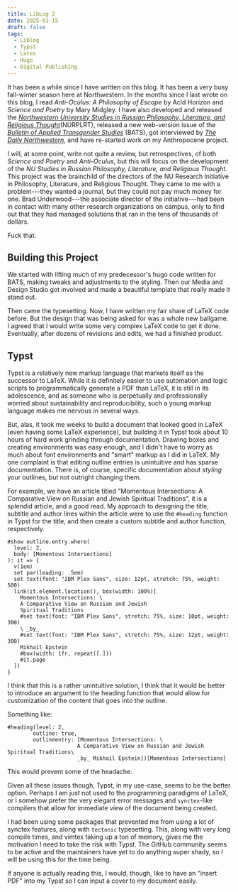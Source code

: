 ```yaml
---
title: LibLog 2
date: 2025-01-15
draft: false
tags:
  - Liblog
  - Typst
  - Latex
  - Hugo
  - Digital Publishing
---
```


It has been a while since I have written on this blog. It has been a very busy fall-winter season here at Northwestern. In the months since I last wrote on this blog, I read *Anti-Oculus: A Philosophy of Escape* by Acid Horizon and *Science and Poetry* by Mary Midgley. I have also developed and released the [*Northwestern University Studies in Russian Philosophy, Literature, and Religious Thought*](https://www.rplrt.org/)(NURPLRT), released a new web-version issue of the [*Bulletin of Applied Transgender Studies*](https://bulletin.appliedtransstudies.org/) (BATS), got interviewed by [*The Daily Northwestern*](https://dailynorthwestern.com/2025/01/13/campus/nu-launches-russian-philosophy-literature-and-culture-research-journal/), and have re-started work on my Anthropocene project.

I will, at some point, write not quite a review, but retrospectives, of both *Science and Poetry* and *Anti-Oculus*, but this will focus on the development of the *NU Studies in Russian Philosophy, Literature, and Religious Thought*. This project was the brainchild of the directors of the NU Research Initiative in Philosophy, Literature, and Religious Thought. They came to me with a problem---they wanted a journal, but they could not pay much money for one. Brad Underwood---the associate director of the initiative---had been in contact with many other research organizations on campus, only to find out that they had managed solutions that ran in the tens of thousands of dollars.

Fuck that.

## Building this Project

We started with lifting much of my predecessor's hugo code written for BATS, making tweaks and adjustments to the styling. Then our Media and Design Studio got involved and made a beautiful template that really made it stand out.

Then came the typesetting. Now, I have written my fair share of LaTeX code before. But the design that was being asked for was a whole new ballgame. I agreed that I would write some very complex LaTeX code to get it done. Eventually, after dozens of revisions and edits, we had a finished product.


## Typst

Typst is a relatively new markup language that markets itself as the successor to LaTeX. While it is definitely easier to use automation and logic scripts to programmatically generate a PDF than LaTeX, it is still in its adolescence, and as someone who is perpetually and professionally worried about sustainability and reproducibility, such a young markup language makes me nervous in several ways.

But, alas, it took me weeks to build a document that looked good in LaTeX (even having some LaTeX experience), but building it in Typst took about 10 hours of hard work grinding through documentation. Drawing boxes and creating environments was easy enough, and I didn't have to worry as much about font environments and "smart" markup as I did in LaTeX. My one complaint is that editing outline entries is unintuitive and has sparse documentation. There is, of course, specific documentation about *styling* your outlines, but not outright changing them.

For example, we have an article titled "Momentous Intersections: A Comparative View on Russian and Jewish Spiritual Traditions", it is a splendid article, and a good read. My approach to designing the title, subtitle and author lines within the article were to use the `#heading` function in Typst for the title, and then create a custom subtitle and author function, respectively. 

```typst
#show outline.entry.where(
  level: 2,
  body: [Momentous Intersections]
): it => {
  v(1em)
  set par(leading: .5em)
  set text(font: "IBM Plex Sans", size: 12pt, stretch: 75%, weight: 500)
  link(it.element.location(), box(width: 100%)[
    Momentous Intersections: \
    A Comparative View on Russian and Jewish
    Spiritual Traditions
    #set text(font: "IBM Plex Sans", stretch: 75%, size: 10pt, weight: 300)
    \ _by_ 
    #set text(font: "IBM Plex Sans", stretch: 75%, size: 12pt, weight: 300)
    Mikhail Epstein
    #box(width: 1fr, repeat([.]))
    #it.page
  ])
}
```

I think that this is a rather unintuitive solution, I think that it would be better to introduce an argument to the heading function that would allow for customization of the content that goes into the outline.

Something like:

```typst
#heading(level: 2,
        outline: true, 
        outlineentry: [Momentous Intersections: \
                      A Comparative View on Russian and Jewish Spiritual Traditions\
                      _by_ Mikhail Epstein])[Momentous Intersections]
```

This would prevent some of the headache.

Given all these issues though, Typst, in my use-case, seems to be the better option. Perhaps I am just not used to the programming paradigms of LaTeX, or I somehow prefer the very elegant error messages and `synctex`-like compilers that allow for immediate view of the document being created.

I had been using some packages that prevented me from using a lot of synctex features, along with `tectonic` typesetting. This, along with very long compile times, and vimtex taking up a ton of memory, gives me the motivation I need to take the risk with Typst. The GitHub community seems to be active and the maintainers have yet to do anything super shady, so I will be using this for the time being.

If anyone is actually reading this, I would, though, like to have an "insert PDF" into my Typst so I can input a cover to my document easily.
